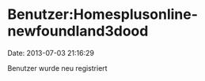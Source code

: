 Benutzer:Homesplusonline-newfoundland3dood
==========================================

Date: 2013-07-03 21:16:29

Benutzer wurde neu registriert
